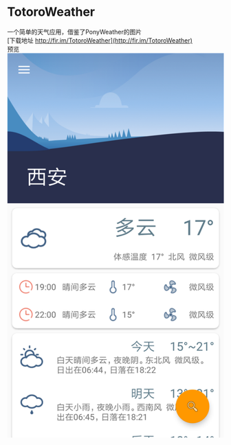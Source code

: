 # TotoroWeather
一个简单的天气应用，借鉴了PonyWeather的图片  
[下载地址 http://fir.im/TotoroWeather](http://fir.im/TotoroWeather)  
预览   
![xxx](images/image1.png)

